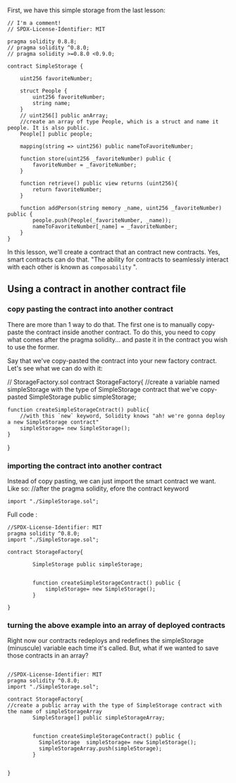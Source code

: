 First, we have this simple storage from the last lesson:

```
// I'm a comment!
// SPDX-License-Identifier: MIT

pragma solidity 0.8.8;
// pragma solidity ^0.8.0;
// pragma solidity >=0.8.0 <0.9.0;

contract SimpleStorage {

    uint256 favoriteNumber;

    struct People {
        uint256 favoriteNumber;
        string name;
    }
    // uint256[] public anArray;
    //create an array of type People, which is a struct and name it people. It is also public.
    People[] public people;

    mapping(string => uint256) public nameToFavoriteNumber;

    function store(uint256 _favoriteNumber) public {
        favoriteNumber = _favoriteNumber;
    }

    function retrieve() public view returns (uint256){
        return favoriteNumber;
    }

    function addPerson(string memory _name, uint256 _favoriteNumber) public {
        people.push(People(_favoriteNumber, _name));
        nameToFavoriteNumber[_name] = _favoriteNumber;
    }
}

```

In this lesson, we'll create a contract that an contract new contracts. Yes, smart contracts can do that. "The ability for contracts to seamlessly interact with each other is known as `composability` ".

## Using a contract in another contract file

### copy pasting the contract into another contract

There are more than 1 way to do that. The first one is to manually copy-paste the contract inside another contract. To do this, you need to copy what comes after the pragma solidity... and paste it in the contract you wish to use the former.

Say that we've copy-pasted the contract into your new factory contract. Let's see what we can do with it:

// StorageFactory.sol
contract StorageFactory{
//create a variable named simpleStorage with the type of SimpleStorage contract that we've copy-pasted
SimpleStorage public simpleStorage;

    function createSimpleStorageCntract() public{
        //with this `new` keyword, Solidity knows "ah! we're gonna deploy a new SimpleStorage contract"
        simpleStorage= new SimpleStorage();
    }

}

### importing the contract into another contract

Instead of copy pasting, we can just import the smart contract we want. Like so:
//after the pragma solidity, efore the contract keyword

`import "./SimpleStorage.sol"; `

Full code :

```
//SPDX-License-Identifier: MIT
pragma solidity ^0.8.0;
import "./SimpleStorage.sol";

contract StorageFactory{

        SimpleStorage public simpleStorage;


        function createSimpleStorageContract() public {
            simpleStorage= new SimpleStorage();
        }

}
```

### turning the above example into an array of deployed contracts

Right now our contracts redeploys and redefines the simpleStorage (minuscule) variable each time it's called. But, what if we wanted to save those contracts in an array?

```

//SPDX-License-Identifier: MIT
pragma solidity ^0.8.0;
import "./SimpleStorage.sol";

contract StorageFactory{
//create a public array with the type of SimpleStorage contract with the name of simpleStorageArray
        SimpleStorage[] public simpleStorageArray;


        function createSimpleStorageContract() public {
          SimpleStorage  simpleStorage= new SimpleStorage();
          simpleStorageArray.push(simpleStorage);
        }


}
```
